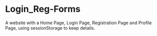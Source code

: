 # Login_Reg-Forms
A website with a Home Page, Login Page, Registration Page and Profile Page, using sessionStorage to keep details.
